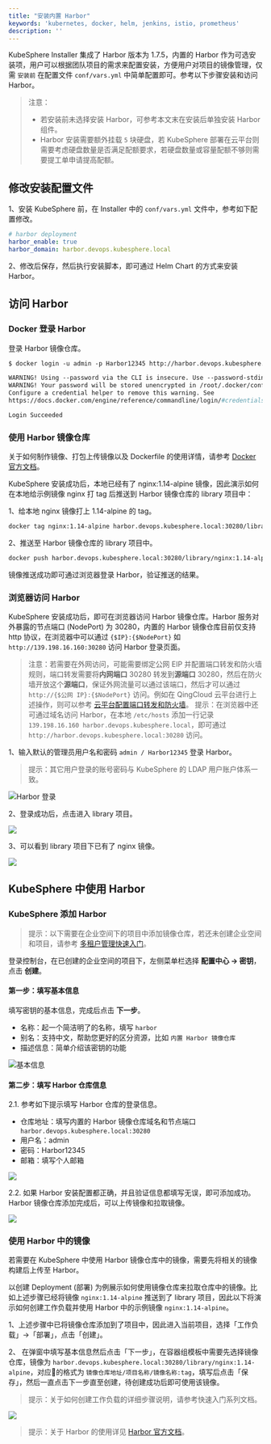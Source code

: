 ```yaml
---
title: "安装内置 Harbor"
keywords: 'kubernetes, docker, helm, jenkins, istio, prometheus'
description: ''
---
```


KubeSphere Installer 集成了 Harbor 版本为 1.7.5，内置的 Harbor 作为可选安装项，用户可以根据团队项目的需求来配置安装，方便用户对项目的镜像管理，仅需 `安装前` 在配置文件 `conf/vars.yml` 中简单配置即可。参考以下步骤安装和访问 Harbor。

> 注意：
> - 若安装前未选择安装 Harbor，可参考本文末在安装后单独安装 Harbor 组件。
> - Harbor 安装需要额外挂载 `5` 块硬盘，若 KubeSphere 部署在云平台则需要考虑硬盘数量是否满足配额要求，若硬盘数量或容量配额不够则需要提工单申请提高配额。

## 修改安装配置文件

1、安装 KubeSphere 前，在 Installer 中的 `conf/vars.yml` 文件中，参考如下配置修改。

```yaml
# harbor deployment
harbor_enable: true
harbor_domain: harbor.devops.kubesphere.local
```
2、修改后保存，然后执行安装脚本，即可通过 Helm Chart 的方式来安装 Harbor。

## 访问 Harbor

### Docker 登录 Harbor

登录 Harbor 镜像仓库。

```dockerfile
$ docker login -u admin -p Harbor12345 http://harbor.devops.kubesphere.local:30280

WARNING! Using --password via the CLI is insecure. Use --password-stdin.
WARNING! Your password will be stored unencrypted in /root/.docker/config.json.
Configure a credential helper to remove this warning. See
https://docs.docker.com/engine/reference/commandline/login/#credentials-store

Login Succeeded
```

### 使用 Harbor 镜像仓库

关于如何制作镜像、打包上传镜像以及 Dockerfile 的使用详情，请参考 [Docker 官方文档](https://docs.docker.com/develop/develop-images/dockerfile_best-practices/)。

KubeSphere 安装成功后，本地已经有了 nginx:1.14-alpine 镜像，因此演示如何在本地给示例镜像 nginx 打 tag 后推送到 Harbor 镜像仓库的 library 项目中：

1、给本地 nginx 镜像打上 1.14-alpine 的 tag。

```bash
docker tag nginx:1.14-alpine harbor.devops.kubesphere.local:30280/library/nginx:1.14-alpine
```

2、推送至 Harbor 镜像仓库的 library 项目中。

```bash
docker push harbor.devops.kubesphere.local:30280/library/nginx:1.14-alpine
```

镜像推送成功即可通过浏览器登录 Harbor，验证推送的结果。

### 浏览器访问 Harbor

KubeSphere 安装成功后，即可在浏览器访问 Harbor 镜像仓库。Harbor 服务对外暴露的节点端口 (NodePort) 为 30280，内置的 Harbor 镜像仓库目前仅支持 http 协议，在浏览器中可以通过 `{$IP}:{$NodePort}` 如 `http://139.198.16.160:30280` 访问 Harbor 登录页面。

> 注意：若需要在外网访问，可能需要绑定公网 EIP 并配置端口转发和防火墙规则，端口转发需要将**内网端口** 30280 转发到**源端口** 30280，然后在防火墙开放这个**源端口**，保证外网流量可以通过该端口，然后才可以通过 `http://{$公网 IP}:{$NodePort}` 访问。例如在 QingCloud 云平台进行上述操作，则可以参考 [云平台配置端口转发和防火墙](../../appendix/qingcloud-manipulation)。
> 提示：在浏览器中还可通过域名访问 Harbor，在本地 `/etc/hosts` 添加一行记录 `139.198.16.160 harbor.devops.kubesphere.local`，即可通过 `http://harbor.devops.kubesphere.local:30280` 访问。

1、输入默认的管理员用户名和密码 `admin / Harbor12345` 登录 Harbor。

> 提示：其它用户登录的账号密码与 KubeSphere 的 LDAP 用户账户体系一致。

![Harbor 登录](/harbor-console.png)

2、登录成功后，点击进入 library 项目。

![](https://pek3b.qingstor.com/kubesphere-docs/png/20190510164826.png)

3、可以看到 library 项目下已有了 nginx 镜像。

![](https://pek3b.qingstor.com/kubesphere-docs/png/20190510230246.png)

## KubeSphere 中使用 Harbor

### KubeSphere 添加 Harbor

> 提示：以下需要在企业空间下的项目中添加镜像仓库，若还未创建企业空间和项目，请参考 [多租户管理快速入门](../../quick-start/admin-quick-start)。

登录控制台，在已创建的企业空间的项目下，左侧菜单栏选择 **配置中心 → 密钥**，点击 **创建**。

#### 第一步：填写基本信息

填写密钥的基本信息，完成后点击 **下一步**。

- 名称：起一个简洁明了的名称，填写 `harbor`
- 别名：支持中文，帮助您更好的区分资源，比如 `内置 Harbor 镜像仓库`
- 描述信息：简单介绍该密钥的功能

![基本信息](/harbor-secret-basic.png)

#### 第二步：填写 Harbor 仓库信息

2.1. 参考如下提示填写 Harbor 仓库的登录信息。

- 仓库地址：填写内置的 Harbor 镜像仓库域名和节点端口 `harbor.devops.kubesphere.local:30280`
- 用户名：admin
- 密码：Harbor12345
- 邮箱：填写个人邮箱

![](https://pek3b.qingstor.com/kubesphere-docs/png/WeChat6512aa8ad5d967a0cf0cdbc6f9b1eb37.png)

2.2. 如果 Harbor 安装配置都正确，并且验证信息都填写无误，即可添加成功。Harbor 镜像仓库添加完成后，可以上传镜像和拉取镜像。

![](/harbor-secret-list.png)


### 使用 Harbor 中的镜像

若需要在 KubeSphere 中使用 Harbor 镜像仓库中的镜像，需要先将相关的镜像构建后上传至 Harbor。

以创建 Deployment (部署) 为例展示如何使用镜像仓库来拉取仓库中的镜像。比如上述步骤已经将镜像 `nginx:1.14-alpine` 推送到了 library 项目，因此以下将演示如何创建工作负载并使用 Harbor 中的示例镜像 `nginx:1.14-alpine`。

1、上述步骤中已将镜像仓库添加到了项目中，因此进入当前项目，选择「工作负载」→「部署」，点击「创建」。


2、 在弹窗中填写基本信息然后点击「下一步」，在容器组模板中需要先选择镜像仓库，镜像为 `harbor.devops.kubesphere.local:30280/library/nginx:1.14-alpine`，对应的格式为 `镜像仓库地址/项目名称/镜像名称:tag`，填写后点击「保存」，然后一直点击下一步直至创建，待创建成功后即可使用该镜像。

> 提示：关于如何创建工作负载的详细步骤说明，请参考快速入门系列文档。

![](https://pek3b.qingstor.com/kubesphere-docs/png/20190510231807.png)

> 提示：关于 Harbor 的使用详见 [Harbor 官方文档](https://goharbor.io/docs/)。

<!-- ## 如何单独安装 Harbor

若安装前并未开启安装 Harbor，但在安装完成后想再单独安装 Harbor，应该如何安装？

1、获取 yml 安装文件。

```
$ wget https://raw.githubusercontent.com/kubesphere/tutorial/master/tutorial%203%20-%20install-gitlab-harbor/install-gitlab-harbor.yml
```

2、将 `install-gitlab-harbor.yml` 文件放到安装包解压之后的 `kubesphere` 目录下；


3、获取安装脚本。

```
$ wget https://raw.githubusercontent.com/kubesphere/tutorial/master/tutorial%203%20-%20install-gitlab-harbor/gitlab-harbor.sh
```

4、将 `gitlab-harbor.sh` 文件放到安装包解压之后的 `scripts` 目录下；


5、在 `scripts` 目录下给执行脚本添加权限，同时执行安装脚本，输入 1 选择 Harbor 开始安装。

```bash
$ chmod +x gitlab-harbor.sh && ./gitlab-harbor.sh


################################################
         gitlab-harbor Installer Menu
################################################
*   1) Harbor
*   2) Gitlab
*   3) Harbor-Gitlab
################################################
https://kubesphere.io/               2019-09-27
################################################
Please input an option: 1
```

安装完成后，Harbor 的访问与使用可参考上述文档。 -->
